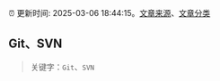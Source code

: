 :alarm_clock: 更新时间: 2025-03-06 18:44:15。[文章来源](/README.md)、[文章分类](/TAGS.md)

## Git、SVN


> 关键字：`Git`、`SVN`



